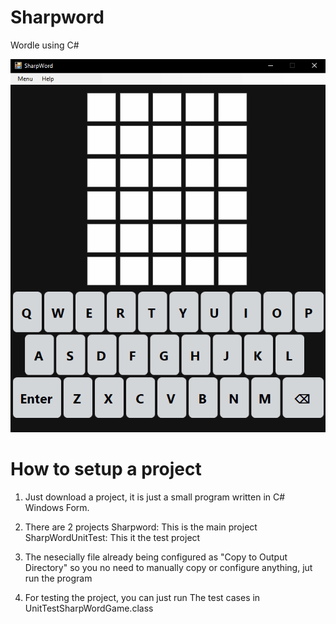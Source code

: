 # Sharpword
 Wordle using C#  
 
![Game Animation](https://raw.githubusercontent.com/KDevZilla/Resource/main/SharpWord01.gif)


# How to setup a project
1. Just download a project, it is just a small program written in C# Windows Form.
2. There are 2 projects
      Sharpword: This is the main project
      SharpWordUnitTest: This it the test project

3. The nesecially file already being configured as "Copy to Output Directory" so you no need to manually 
copy or configure anything, jut run the program
4. For testing the project, you can just run The test cases in UnitTestSharpWordGame.class
